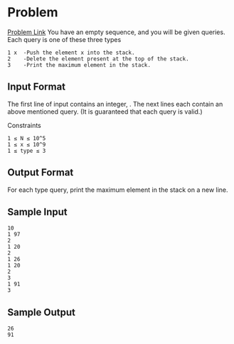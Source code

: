 # Problem
[Problem Link](https://www.hackerrank.com/challenges/maximum-element/problem)
You have an empty sequence, and you will be given  queries. Each query is one of these three types

```
1 x  -Push the element x into the stack.
2    -Delete the element present at the top of the stack.
3    -Print the maximum element in the stack.
```
## Input Format

The first line of input contains an integer, . The next  lines each contain an above mentioned query. (It is guaranteed that each query is valid.)

Constraints
```
1 ≤ N ≤ 10^5 
1 ≤ x ≤ 10^9 
1 ≤ type ≤ 3
```

## Output Format

For each type  query, print the maximum element in the stack on a new line.

## Sample Input
```
10
1 97
2
1 20
2
1 26
1 20
2
3
1 91
3
```

## Sample Output
```
26
91
```